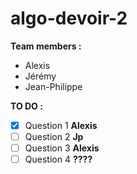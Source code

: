 # algo-devoir-2  

**Team members :**  
- Alexis  
- Jérémy  
- Jean-Philippe  

**TO DO :**  
- [x]  Question 1  **Alexis**
- [ ]  Question 2  **Jp**
- [ ]  Question 3  **Alexis**  
- [ ]  Question 4  **????**  
